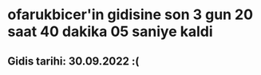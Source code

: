 # ofarukbicer'in gidisine son 3 gun 20 saat 40 dakika 05 saniye kaldi

## Gidis tarihi: 30.09.2022 :(